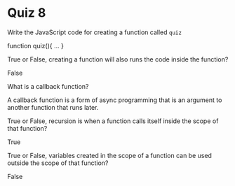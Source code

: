 # Quiz 8

Write the JavaScript code for creating a function called `quiz`

function quiz(){
...
}

True or False, creating a function will also runs the code inside the function?

False

What is a callback function?

A callback function is a form of async programming that is an argument to another function that runs later.

True or False, recursion is when a function calls itself inside the scope of that function?

True

True or False, variables created in the scope of a function can be used outside the scope of that function?

False
